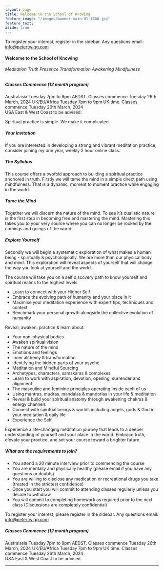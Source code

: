 ```yaml
---
layout: page
title: Welcome to the School of Knowing 
feature_image: "/images/banner-main-01-1600.jpg"
feature_text: 
aside: true 
---
```

To register your interest, register in the sidebar. Any questions email: [info@petertwigg.com](info@petertwigg.com) 

#### Welcome to the School of Knowing

###### Meditation Truth Presence Transformation Awakening Mindfulness

##### Classes Commence (12 month program)
Australasia Tuesday 7pm to 9pm AEDST. Classes commence Tuesday 26th March, 2024 
UK/EU/Africa Tuesday 7pm to 9pm UK time. Classes commence Tuesday 26th March, 2024  
USA East & West Coast to be advised.

Spiritual practice is simple. We make it complicated. 

##### Your Invitation
If you are interested in developing a strong and vibrant meditation practice, consider joining my one year, weekly 2 hour online class.

##### The Syllabus
This course offers a twofold approach to building a spiritual practice anchored in truth. Firstly we will tame the mind in a simple direct path using mindfulness. That is a dynamic, moment to moment practice while engaging in the world. 

##### Tame the Mind
Together we will discern the nature of the mind. To see it’s dualistic nature is the first step in becoming free and mastering the mind. Mastering this takes you to your very source where you can no longer be rocked by the comings and goings of the world. 

##### Explore Yourself
Secondly we will begin a systematic exploration of what makes a human being - spiritually & psychologically. We are more than our physical body and mind. This exploration will reveal aspects of yourself that will change the way you look at yourself and the world. 

The course will take you on a self discovery path to know yourself and spiritual realms to the highest levels.
* Learn to connect with your Higher Self
* Embrace the evolving path of humanity and your place in it
* Maximise your meditation experience with expert tips, techniques and context
* Benchmark your personal growth alongside the collective evolution of humanity

Reveal, awaken, practice & learn about:
* Your non-physical bodies
* Awaken spiritual vision
* The nature of the mind
* Emotions and feelings
* Inner alchemy & transformation
* Identifying the hidden parts of your psyche
* Meditation and Mindful Sourcing
* Archetypes, characters, samskaras & complexes
* Learn to work with aspiration, devotion, opening, surrender and alignment
* The masculine and feminine principles operating inside each of us
* Using mantras, mudras, mandalas & mandorlas in your life & meditation
* Reveal & build your spiritual anatomy through awakening chakras & energy channels
* Connect with spiritual beings & worlds including angels, gods & God in your meditation & daily life
* Experience the Self

Experience a life-changing meditation journey that leads to a deeper understanding of yourself and your place in the world. Embrace truth, elevate your practice, and set your course toward a brighter future.

##### What are the requirements to join?
* You attend a 20 minute interview prior to commencing the course
* You are mentally and physically healthy (please email if you have any questions or doubts)
* You are willing to disclose any medication or recreational drugs you take (treated in the strictest confidence)
* Once you start you will commit to attending classes regularly unless you decide to withdraw
* You will commit to completing homework as required prior to the next class (Discussions are completely confidential)

To register your interest, please register in the sidebar. Any questions email: [info@petertwigg.com](info@petertwigg.com) 

##### Classes Commence (12 month program)
Australasia Tuesday 7pm to 9pm AEDST. Classes commence Tuesday 26th March, 2024 
UK/EU/Africa Tuesday 7pm to 9pm UK time. Classes commence Tuesday 26th March, 2024  
USA East & West Coast to be advised.


---

